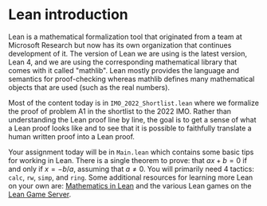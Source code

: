 # Lean introduction

Lean is a mathematical formalization tool that originated from a team at Microsoft Research but now has its own organization that continues development of it. The version of Lean we are using is the latest version, Lean 4, and we are using the corresponding mathematical library that comes with it called "mathlib". Lean mostly provides the language and semantics for proof-checking whereas mathlib defines many mathematical objects that are used (such as the real numbers).

Most of the content today is in `IMO_2022_Shortlist.lean` where we formalize the proof of problem A1 in the shortlist to the 2022 IMO. Rather than understanding the Lean proof line by line, the goal is to get a sense of what a Lean proof looks like and to see that it is possible to faithfully translate a human written proof into a Lean proof.

Your assignment today will be in `Main.lean` which contains some basic tips for working in Lean. There is a single theorem to prove: that $ax + b = 0$ if and only if $x = -b/a$, assuming that $a \neq 0$. You will primarily need 4 tactics: `calc`, `rw`, `simp`, and `ring`. Some additional resources for learning more Lean on your own are: [Mathematics in Lean](https://leanprover-community.github.io/mathematics_in_lean/) and the various Lean games on the [Lean Game Server](https://adam.math.hhu.de/).
